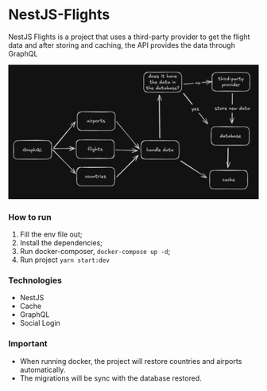 # NestJS-Flights

NestJS Flights is a project that uses a third-party provider to get the flight data and after storing and caching, the API provides the data through GraphQL

![Preview](https://github.com/henriqueweiand/nestjs-flights/blob/main/assets/overview.png)

### How to run

1. Fill the env file out;
2. Install the dependencies;
3. Run docker-composer, `docker-compose up -d`;
4. Run project `yarn start:dev`

### Technologies

- NestJS
- Cache
- GraphQL
- Social Login

### Important

- When running docker, the project will restore countries and airports automatically.
- The migrations will be sync with the database restored.
